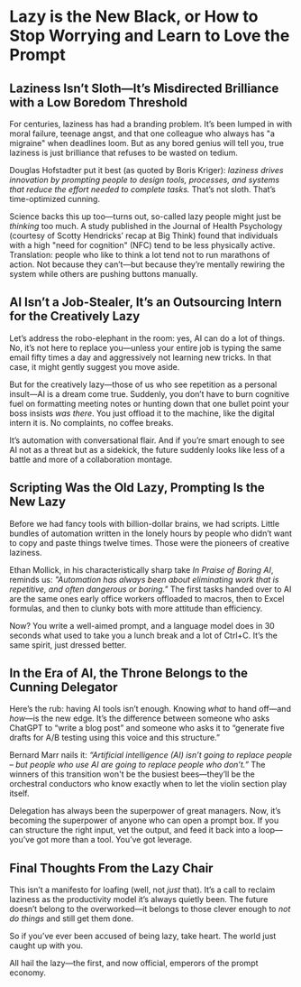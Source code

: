 # Lazy is the New Black, or How to Stop Worrying and Learn to Love the Prompt

## Laziness Isn’t Sloth—It’s Misdirected Brilliance with a Low Boredom Threshold

For centuries, laziness has had a branding problem. It’s been lumped in with moral failure, teenage angst, and that one colleague who always has "a migraine" when deadlines loom. But as any bored genius will tell you, true laziness is just brilliance that refuses to be wasted on tedium.

Douglas Hofstadter put it best (as quoted by Boris Kriger): *laziness drives innovation by prompting people to design tools, processes, and systems that reduce the effort needed to complete tasks.* That’s not sloth. That’s time-optimized cunning.

Science backs this up too—turns out, so-called lazy people might just be *thinking* too much. A study published in the Journal of Health Psychology (courtesy of Scotty Hendricks’ recap at Big Think) found that individuals with a high "need for cognition" (NFC) tend to be less physically active. Translation: people who like to think a lot tend not to run marathons of action. Not because they can’t—but because they’re mentally rewiring the system while others are pushing buttons manually.

## AI Isn’t a Job-Stealer, It’s an Outsourcing Intern for the Creatively Lazy

Let’s address the robo-elephant in the room: yes, AI can do a lot of things. No, it’s not here to replace you—unless your entire job is typing the same email fifty times a day and aggressively not learning new tricks. In that case, it might gently suggest you move aside.

But for the creatively lazy—those of us who see repetition as a personal insult—AI is a dream come true. Suddenly, you don’t have to burn cognitive fuel on formatting meeting notes or hunting down that one bullet point your boss insists *was there*. You just offload it to the machine, like the digital intern it is. No complaints, no coffee breaks.

It’s automation with conversational flair. And if you’re smart enough to see AI not as a threat but as a sidekick, the future suddenly looks like less of a battle and more of a collaboration montage.

## Scripting Was the Old Lazy, Prompting Is the New Lazy

Before we had fancy tools with billion-dollar brains, we had scripts. Little bundles of automation written in the lonely hours by people who didn’t want to copy and paste things twelve times. Those were the pioneers of creative laziness.

Ethan Mollick, in his characteristically sharp take *In Praise of Boring AI*, reminds us: *"Automation has always been about eliminating work that is repetitive, and often dangerous or boring."* The first tasks handed over to AI are the same ones early office workers offloaded to macros, then to Excel formulas, and then to clunky bots with more attitude than efficiency.

Now? You write a well-aimed prompt, and a language model does in 30 seconds what used to take you a lunch break and a lot of Ctrl+C. It’s the same spirit, just dressed better.

## In the Era of AI, the Throne Belongs to the Cunning Delegator

Here’s the rub: having AI tools isn’t enough. Knowing *what* to hand off—and *how*—is the new edge. It’s the difference between someone who asks ChatGPT to “write a blog post” and someone who asks it to “generate five drafts for A/B testing using this voice and this structure.”

Bernard Marr nails it: *“Artificial intelligence (AI) isn’t going to replace people – but people who use AI are going to replace people who don’t.”* The winners of this transition won't be the busiest bees—they’ll be the orchestral conductors who know exactly when to let the violin section play itself.

Delegation has always been the superpower of great managers. Now, it’s becoming the superpower of anyone who can open a prompt box. If you can structure the right input, vet the output, and feed it back into a loop—you’ve got more than a tool. You’ve got leverage.

## Final Thoughts From the Lazy Chair

This isn’t a manifesto for loafing (well, not *just* that). It’s a call to reclaim laziness as the productivity model it’s always quietly been. The future doesn’t belong to the overworked—it belongs to those clever enough to *not do things* and still get them done.

So if you’ve ever been accused of being lazy, take heart. The world just caught up with you.

All hail the lazy—the first, and now official, emperors of the prompt economy.
